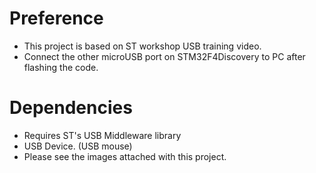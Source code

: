 # Preference
+ This project is based on ST workshop USB training video.
+ Connect the other microUSB port on STM32F4Discovery to PC after flashing the code.
# Dependencies
+ Requires ST's USB Middleware library
+ USB Device. (USB mouse)
+ Please see the images attached with this project.
